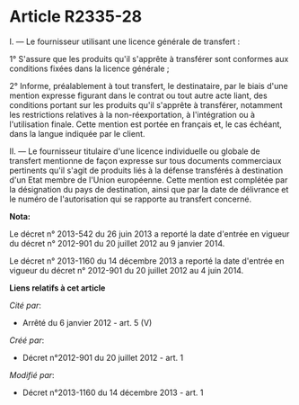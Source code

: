 # Article R2335-28

I. ― Le fournisseur utilisant une licence générale de transfert :

1° S'assure que les produits qu'il s'apprête à transférer sont conformes aux conditions fixées dans la licence générale ;

2° Informe, préalablement à tout transfert, le destinataire, par le biais d'une mention expresse figurant dans le contrat ou
tout autre acte liant, des conditions portant sur les produits qu'il s'apprête à transférer, notamment les restrictions
relatives à la non-réexportation, à l'intégration ou à l'utilisation finale. Cette mention est portée en français et, le cas
échéant, dans la langue indiquée par le client.

II. ― Le fournisseur titulaire d'une licence individuelle ou globale de transfert mentionne de façon expresse sur tous
documents commerciaux pertinents qu'il s'agit de produits liés à la défense transférés à destination d'un Etat membre de
l'Union européenne. Cette mention est complétée par la désignation du pays de destination, ainsi que par la date de
délivrance et le numéro de l'autorisation qui se rapporte au transfert concerné.

**Nota:**

Le décret n° 2013-542 du 26 juin 2013 a reporté la date d'entrée en vigueur du décret n° 2012-901 du 20 juillet 2012 au 9
janvier 2014.

Le décret n° 2013-1160 du 14 décembre 2013 a reporté la date d'entrée en vigueur du décret n° 2012-901 du 20 juillet 2012 au
4 juin 2014.

**Liens relatifs à cet article**

_Cité par_:

  - Arrêté du 6 janvier 2012 - art. 5 (V)

_Créé par_:

  - Décret n°2012-901 du 20 juillet 2012 - art. 1

_Modifié par_:

  - Décret n°2013-1160 du 14 décembre 2013 - art. 1

